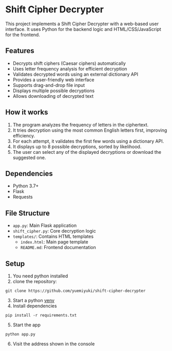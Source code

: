 # Shift Cipher Decrypter

This project implements a Shift Cipher Decrypter with a web-based user interface. It uses Python for the backend logic and HTML/CSS/JavaScript for the frontend.

## Features

- Decrypts shift ciphers (Caesar ciphers) automatically
- Uses letter frequency analysis for efficient decryption
- Validates decrypted words using an external dictionary API
- Provides a user-friendly web interface
- Supports drag-and-drop file input
- Displays multiple possible decryptions
- Allows downloading of decrypted text

## How it works

1. The program analyzes the frequency of letters in the ciphertext.
2. It tries decryption using the most common English letters first, improving efficiency.
3. For each attempt, it validates the first few words using a dictionary API.
4. It displays up to 8 possible decryptions, sorted by likelihood.
5. The user can select any of the displayed decryptions or download the suggested one.

## Dependencies

- Python 3.7+
- Flask
- Requests

## File Structure

- `app.py`: Main Flask application
- `shift_cipher.py`: Core decryption logic
- `templates/`: Contains HTML templates
  - `index.html`: Main page template
  - `README.md`: Frontend documentation

## Setup
1. You need python installed
2. clone the repository:
```
git clone https://github.com/yuemiyuki/shift-cipher-decrypter
```
3. Start a python [venv](https://docs.python.org/3/library/venv.html)
4. Install dependencies
```
pip install -r requirements.txt
```
5. Start the app
```
python app.py
```
6. Visit the address shown in the console
